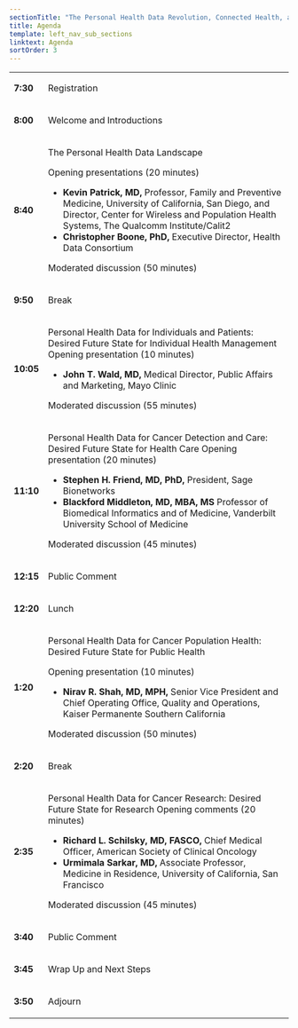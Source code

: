 ```yaml
---
sectionTitle: "The Personal Health Data Revolution, Connected Health, and Cancer"
title: Agenda
template: left_nav_sub_sections
linktext: Agenda
sortOrder: 3
---
```

<table class="agenda-table">
<tbody>
<tr><td>

**7:30**</td><td>

Registration
</td></tr>
<tr><td>

**8:00**</td><td>

Welcome and Introductions
</td></tr>
<tr><td>

**8:40**</td><td>

The Personal Health Data Landscape

Opening presentations (20 minutes)
- **Kevin Patrick, MD,** Professor, Family and Preventive Medicine, University of California, San Diego, and Director, Center for Wireless and Population Health Systems, The Qualcomm Institute/Calit2
- **Christopher Boone, PhD,** Executive Director, Health Data Consortium

Moderated discussion (50 minutes)
</td></tr>
<tr><td>

**9:50**</td><td>

Break
</td></tr>
<tr><td>

**10:05** </td><td>

Personal Health Data for Individuals and Patients: Desired Future State for Individual Health Management
Opening presentation (10 minutes)
- **John T. Wald, MD,** Medical Director, Public Affairs and Marketing, Mayo Clinic

Moderated discussion (55 minutes)
</td></tr>
<tr><td>

**11:10** </td><td>

Personal Health Data for Cancer Detection and Care: Desired Future State for Health Care
Opening presentation (20 minutes)
- **Stephen H. Friend, MD, PhD,** President, Sage Bionetworks
- **Blackford Middleton, MD, MBA, MS** Professor of Biomedical Informatics and of Medicine, Vanderbilt University School of Medicine

Moderated discussion (45 minutes)
</td></tr>
<tr><td>

**12:15** </td><td>

Public Comment
</td></tr>

<tr><td>

**12:20** </td><td>

Lunch
</td></tr>
<tr><td>

**1:20** </td><td>

Personal Health Data for Cancer Population Health: Desired Future State for Public Health

Opening presentation (10 minutes)
- **Nirav R. Shah, MD, MPH,** Senior Vice President and Chief Operating Office, Quality and Operations, Kaiser Permanente Southern California

Moderated discussion (50 minutes)
</td></tr>
<tr><td>

**2:20** </td><td>

Break
</td></tr>
<tr><td>

**2:35** </td><td>

Personal Health Data for Cancer Research: Desired Future State for Research
Opening comments (20 minutes)
- **Richard L. Schilsky, MD, FASCO,** Chief Medical Officer, American Society of Clinical Oncology
- **Urmimala Sarkar, MD,** Associate Professor, Medicine in Residence, University of California, San Francisco

Moderated discussion (45 minutes)
</td></tr>
<tr><td>

**3:40** </td><td>

Public Comment
</td></tr>
<tr><td>

**3:45** </td><td>

Wrap Up and Next Steps

</td></tr>
<tr><td>

**3:50** </td><td>

Adjourn

</td></tr>
</tbody></table>